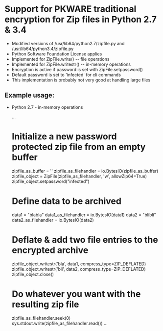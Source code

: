 # Support for PKWARE traditional encryption for Zip files in Python 2.7 & 3.4

- Modified versions of /usr/lib64/python2.7/zipfile.py and /usr/lib64/python3.4/zipfile.py
- Python Software Foundation License applies
- Implemented for ZipFile.write() -- file operations
- Implemented for ZipFile.writestr() -- in-memory operations
- Encryption is active if password is set with ZipFile.setpassword()
- Default password is set to 'infected' for cli commands
- This implementation is probably not very good at handling large files

## Example usage:

- Python 2.7 - in-memory operations

	...
	# Initialize a new password protected zip file from an empty buffer
	zipfile_as_buffer = ''
	zipfile_as_filehandler = io.BytesIO(zipfile_as_buffer)
	zipfile_object = ZipFile(zipfile_as_filehandler, 'w', allowZip64=True)
	zipfile_object.setpassword("infected")

	# Define data to be archived
	data1 = "blabla"
	data1_as_filehandler = io.BytesIO(data1)
	data2 = "blibli"
	data2_as_filehandler = io.BytesIO(data2)

	# Deflate & add two file entries to the encrypted archive
	zipfile_object.writestr('bla', data1, compress_type=ZIP_DEFLATED)
	zipfile_object.writestr('bli', data2, compress_type=ZIP_DEFLATED)
	zipfile_object.close()

	# Do whatever you want with the resulting zip file
	zipfile_as_filehandler.seek(0)
	sys.stdout.write(zipfile_as_filehandler.read())
	...
